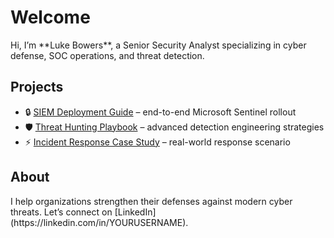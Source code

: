 <link rel="stylesheet" href="assets/css/style.css">
<link rel="stylesheet" href="https://unpkg.com/aos@2.3.1/dist/aos.css"/>
<div id="particles-js"></div>

# Welcome

<div data-aos="fade-down">
Hi, I’m **Luke Bowers**, a Senior Security Analyst specializing in cyber defense, SOC operations, and threat detection.
</div>

## Projects

- <span data-aos="zoom-in">🔒 [SIEM Deployment Guide](#) – end-to-end Microsoft Sentinel rollout</span>  
- <span data-aos="zoom-in">🛡️ [Threat Hunting Playbook](#) – advanced detection engineering strategies</span>  
- <span data-aos="zoom-in">⚡ [Incident Response Case Study](#) – real-world response scenario</span>

## About
<div data-aos="fade-up">
I help organizations strengthen their defenses against modern cyber threats.  
Let’s connect on [LinkedIn](https://linkedin.com/in/YOURUSERNAME).
</div>

<script src="https://unpkg.com/aos@2.3.1/dist/aos.js"></script>
<script>
  AOS.init();
</script>
